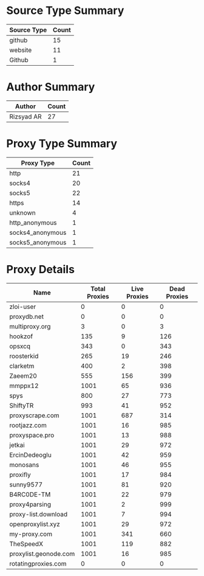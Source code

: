 # Source Type Summary

| Source Type | Count |
|-------------|-------|
| github | 15 |
| website | 11 |
| Github | 1 |


# Author Summary

| Author | Count |
|--------|-------|
| Rizsyad AR | 27 |


# Proxy Type Summary

| Proxy Type | Count |
|------------|-------|
| http | 21 |
| socks4 | 20 |
| socks5 | 22 |
| https | 14 |
| unknown | 4 |
| http_anonymous | 1 |
| socks4_anonymous | 1 |
| socks5_anonymous | 1 |


# Proxy Details

| Name | Total Proxies | Live Proxies | Dead Proxies |
|------|---------------|--------------|---------------|
| zloi-user | 0 | 0 | 0 |
| proxydb.net | 0 | 0 | 0 |
| multiproxy.org | 3 | 0 | 3 |
| hookzof | 135 | 9 | 126 |
| opsxcq | 343 | 0 | 343 |
| roosterkid | 265 | 19 | 246 |
| clarketm | 400 | 2 | 398 |
| Zaeem20 | 555 | 156 | 399 |
| mmppx12 | 1001 | 65 | 936 |
| spys | 800 | 27 | 773 |
| ShiftyTR | 993 | 41 | 952 |
| proxyscrape.com | 1001 | 687 | 314 |
| rootjazz.com | 1001 | 16 | 985 |
| proxyspace.pro | 1001 | 13 | 988 |
| jetkai | 1001 | 29 | 972 |
| ErcinDedeoglu | 1001 | 42 | 959 |
| monosans | 1001 | 46 | 955 |
| proxifly | 1001 | 17 | 984 |
| sunny9577 | 1001 | 81 | 920 |
| B4RC0DE-TM | 1001 | 22 | 979 |
| proxy4parsing | 1001 | 2 | 999 |
| proxy-list.download | 1001 | 7 | 994 |
| openproxylist.xyz | 1001 | 29 | 972 |
| my-proxy.com | 1001 | 341 | 660 |
| TheSpeedX | 1001 | 119 | 882 |
| proxylist.geonode.com | 1001 | 16 | 985 |
| rotatingproxies.com | 0 | 0 | 0 |
